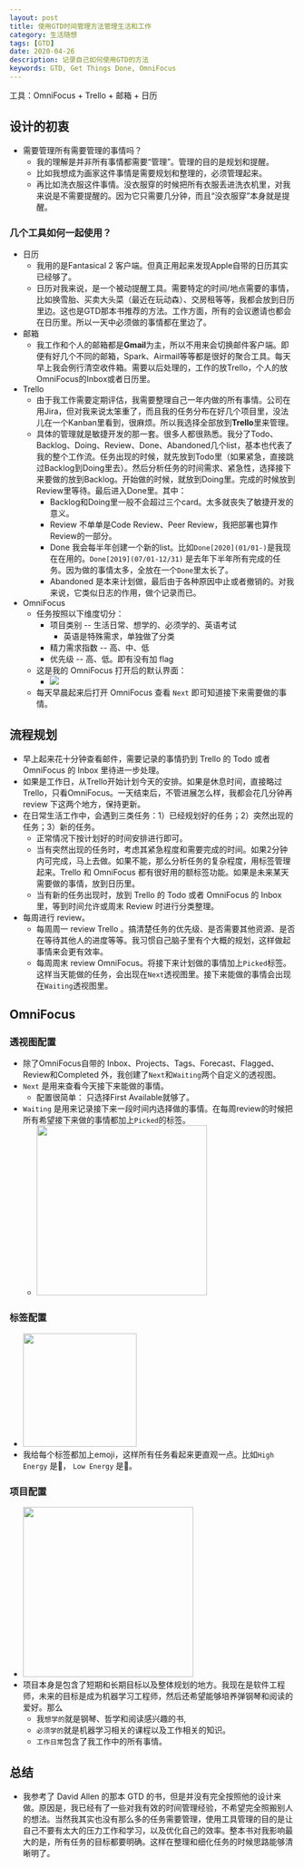 ```yaml
---
layout: post
title: 使用GTD时间管理方法管理生活和工作
category: 生活随想
tags: [GTD]
date: 2020-04-26
description: 记录自己如何使用GTD的方法
keywords: GTD, Get Things Done, OmniFocus
---
```


工具：OmniFocus + Trello + 邮箱 + 日历

## 设计的初衷

- 需要管理所有需要管理的事情吗？
    - 我的理解是并非所有事情都需要“管理”。管理的目的是规划和提醒。
    - 比如我想成为画家这件事情是需要规划和整理的，必须管理起来。
    - 再比如洗衣服这件事情。没衣服穿的时候把所有衣服丢进洗衣机里，对我来说是不需要提醒的。因为它只需要几分钟，而且“没衣服穿”本身就是提醒。

### 几个工具如何一起使用？

* 日历
    * 我用的是Fantasical 2 客户端。但真正用起来发现Apple自带的日历其实已经够了。
    * 日历对我来说，是一个被动提醒工具。需要特定的时间/地点需要的事情，比如换雪胎、买卖大头菜（最近在玩动森）、交房租等等，我都会放到日历里边。这也是GTD那本书推荐的方法。工作方面，所有的会议邀请也都会在日历里。所以一天中必须做的事情都在里边了。
* 邮箱
    * 我工作和个人的邮箱都是**Gmail**为主，所以不用来会切换邮件客户端。即便有好几个不同的邮箱，Spark、Airmail等等都是很好的聚合工具。每天早上我会例行清空收件箱。需要以后处理的，工作的放Trello，个人的放OmniFocus的Inbox或者日历里。
* Trello
    * 由于我工作需要定期评估，我需要整理自己一年内做的所有事情。公司在用Jira，但对我来说太笨重了，而且我的任务分布在好几个项目里，没法儿在一个Kanban里看到，很麻烦。所以我选择全部放到**Trello**里来管理。
    * 具体的管理就是敏捷开发的那一套。很多人都很熟悉。我分了Todo、Backlog、Doing、Review、Done、Abandoned几个list，基本也代表了我的整个工作流。任务出现的时候，就先放到Todo里（如果紧急，直接跳过Backlog到Doing里去）。然后分析任务的时间需求、紧急性，选择接下来要做的放到Backlog。开始做的时候，就放到Doing里。完成的时候放到Review里等待。最后进入Done里。其中：
        * Backlog和Doing里一般不会超过三个card。太多就丧失了敏捷开发的意义。
        * Review 不单单是Code Review、Peer Review，我把部署也算作Review的一部分。
        * Done 我会每半年创建一个新的list。比如`Done[2020](01/01-)`是我现在在用的。`Done[2019](07/01-12/31)` 是去年下半年所有完成的任务。因为做的事情太多，全放在一个`Done`里太长了。
        * Abandoned 是本来计划做，最后由于各种原因中止或者撤销的。对我来说，它类似日志的作用，做个记录而已。
* OmniFocus
    - 任务按照以下维度切分：
        - 项目类别 -- 生活日常、想学的、必须学的、英语考试
            - 英语是特殊需求，单独做了分类
        - 精力需求指数 -- 高、中、低
        - 优先级 -- 高、低。即有没有加 flag
    - 这是我的 OmniFocus 打开后的默认界面：
        - ![](https://i.imgur.com/o6hwvwr.jpg)
    - 每天早晨起来后打开 OmniFocus 查看 `Next` 即可知道接下来需要做的事情。

## 流程规划

* 早上起来花十分钟查看邮件，需要记录的事情扔到 Trello 的 Todo 或者 OmniFocus 的 Inbox 里待进一步处理。
* 如果是工作日，从Trello开始计划今天的安排。如果是休息时间，直接略过 Trello，只看OmniFocus。一天结束后，不管进展怎么样，我都会花几分钟再 review 下这两个地方，保持更新。
* 在日常生活工作中，会遇到三类任务：1）已经规划好的任务；2）突然出现的任务；3）新的任务。
    * 正常情况下按计划好的时间安排进行即可。
    * 当有突然出现的任务时，考虑其紧急程度和需要完成的时间。如果2分钟内可完成，马上去做。如果不能，那么分析任务的复杂程度，用标签管理起来。Trello 和 OmniFocus 都有很好用的额标签功能。如果是未来某天需要做的事情，放到日历里。
    * 当有新的任务出现时，放到 Trello 的 Todo 或者 OmniFocus 的 Inbox 里，等到时间允许或周末 Review 时进行分类整理。
* 每周进行 review。
    * 每周周一 review Trello 。搞清楚任务的优先级、是否需要其他资源、是否在等待其他人的进度等等。我习惯自己脑子里有个大概的规划，这样做起事情来会更有效率。
    * 每周周末 review OmniFocus。将接下来计划做的事情加上`Picked`标签。 这样当天能做的任务，会出现在`Next`透视图里。接下来能做的事情会出现在`Waiting`透视图里。

## OmniFocus

### 透视图配置

* 除了OmniFocus自带的 Inbox、Projects、Tags、Forecast、Flagged、Review和Completed 外，我创建了`Next`和`Waiting`两个自定义的透视图。
* `Next` 是用来查看今天接下来能做的事情。
    * 配置很简单： 只选择First Available就够了。
* `Waiting` 是用来记录接下来一段时间内选择做的事情。在每周review的时候把所有希望接下来做的事情都加上`Picked`的标签。
    * <img src="https://i.imgur.com/8nyvah0.jpg" style="width: 300px" />

### 标签配置

* <img src="https://i.imgur.com/CweaNRb.jpg" style="width: 200px" />
* 我给每个标签都加上emoji，这样所有任务看起来更直观一点。比如`High Energy` 是🐝， `Low Energy` 是🐢。

### 项目配置

* <img src="https://i.imgur.com/LwWEBhX.jpg" style="width: 300px" />
* 项目本身是包含了短期和长期目标以及整体规划的地方。我现在是软件工程师，未来的目标是成为机器学习工程师，然后还希望能够培养弹钢琴和阅读的爱好。那么
    * 我`想学的`就是钢琴、哲学和阅读感兴趣的书,
    * `必须学的`就是机器学习相关的课程以及工作相关的知识。 
    * `工作日常`包含了我工作中的所有事情。

## 总结

* 我参考了 David Allen 的那本 GTD 的书，但是并没有完全按照他的设计来做。原因是，我已经有了一些对我有效的时间管理经验，不希望完全照搬别人的想法。当然我其实也没有那么多的任务需要管理，使用工具管理的目的是让自己不要有太大的压力工作和学习，以及优化自己的效率。整本书对我影响最大的是，所有任务的目标都要明确。这样在整理和细化任务的时候思路能够清晰明了。

